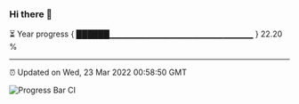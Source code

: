 ### Hi there 👋

⏳ Year progress { ██████▁▁▁▁▁▁▁▁▁▁▁▁▁▁▁▁▁▁▁▁▁▁▁▁ } 22.20 %

---

⏰ Updated on Wed, 23 Mar 2022 00:58:50 GMT

![Progress Bar CI](https://github.com/liununu/liununu/workflows/Progress%20Bar%20CI/badge.svg)
